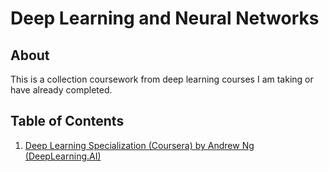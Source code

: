 # Deep Learning and Neural Networks

## About
This is a collection coursework from deep learning courses I am taking or have already completed.

## Table of Contents
1. [Deep Learning Specialization (Coursera) by Andrew Ng (DeepLearning.AI)](https://github.com/markCwatson/deep_learning/tree/main/deep_learning_specialization_coursera/)